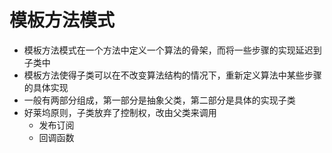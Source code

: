 # 模板方法模式

+ 模板方法模式在一个方法中定义一个算法的骨架，而将一些步骤的实现延迟到子类中
+ 模板方法使得子类可以在不改变算法结构的情况下，重新定义算法中某些步骤的具体实现
+ 一般有两部分组成，第一部分是抽象父类，第二部分是具体的实现子类
+ 好莱坞原则，子类放弃了控制权，改由父类来调用
    + 发布订阅
    + 回调函数
